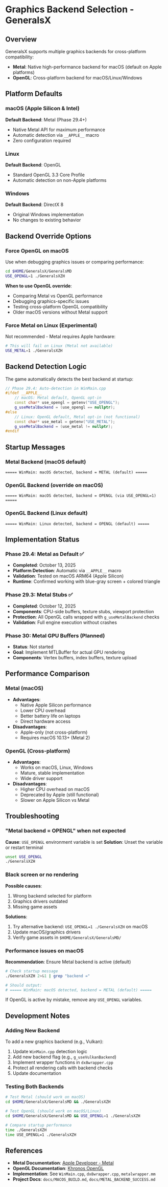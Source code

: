 # Graphics Backend Selection - GeneralsX

## Overview

GeneralsX supports multiple graphics backends for cross-platform compatibility:
- **Metal**: Native high-performance backend for macOS (default on Apple platforms)
- **OpenGL**: Cross-platform backend for macOS/Linux/Windows

## Platform Defaults

### macOS (Apple Silicon & Intel)
**Default Backend**: Metal (Phase 29.4+)
- Native Metal API for maximum performance
- Automatic detection via `__APPLE__` macro
- Zero configuration required

### Linux
**Default Backend**: OpenGL
- Standard OpenGL 3.3 Core Profile
- Automatic detection on non-Apple platforms

### Windows
**Default Backend**: DirectX 8
- Original Windows implementation
- No changes to existing behavior

## Backend Override Options

### Force OpenGL on macOS
Use when debugging graphics issues or comparing performance:

```bash
cd $HOME/GeneralsX/GeneralsMD
USE_OPENGL=1 ./GeneralsXZH
```

**When to use OpenGL override**:
- Comparing Metal vs OpenGL performance
- Debugging graphics-specific issues
- Testing cross-platform OpenGL compatibility
- Older macOS versions without Metal support

### Force Metal on Linux (Experimental)
Not recommended - Metal requires Apple hardware:

```bash
# This will fail on Linux (Metal not available)
USE_METAL=1 ./GeneralsXZH
```

## Backend Detection Logic

The game automatically detects the best backend at startup:

```cpp
// Phase 29.4: Auto-detection in WinMain.cpp
#ifdef __APPLE__
    // macOS: Metal default, OpenGL opt-in
    const char* use_opengl = getenv("USE_OPENGL");
    g_useMetalBackend = (use_opengl == nullptr);
#else
    // Linux: OpenGL default, Metal opt-in (not functional)
    const char* use_metal = getenv("USE_METAL");
    g_useMetalBackend = (use_metal != nullptr);
#endif
```

## Startup Messages

### Metal Backend (macOS default)
```
===== WinMain: macOS detected, backend = METAL (default) =====
```

### OpenGL Backend (override on macOS)
```
===== WinMain: macOS detected, backend = OPENGL (via USE_OPENGL=1) =====
```

### OpenGL Backend (Linux default)
```
===== WinMain: Linux detected, backend = OPENGL (default) =====
```

## Implementation Status

### Phase 29.4: Metal as Default ✅
- **Completed**: October 13, 2025
- **Platform Detection**: Automatic via `__APPLE__` macro
- **Validation**: Tested on macOS ARM64 (Apple Silicon)
- **Runtime**: Confirmed working with blue-gray screen + colored triangle

### Phase 29.3: Metal Stubs ✅
- **Completed**: October 12, 2025
- **Components**: CPU-side buffers, texture stubs, viewport protection
- **Protection**: All OpenGL calls wrapped with `g_useMetalBackend` checks
- **Validation**: Full engine execution without crashes

### Phase 30: Metal GPU Buffers (Planned)
- **Status**: Not started
- **Goal**: Implement MTLBuffer for actual GPU rendering
- **Components**: Vertex buffers, index buffers, texture upload

## Performance Comparison

### Metal (macOS)
- **Advantages**:
  - Native Apple Silicon performance
  - Lower CPU overhead
  - Better battery life on laptops
  - Direct hardware access
- **Disadvantages**:
  - Apple-only (not cross-platform)
  - Requires macOS 10.13+ (Metal 2)

### OpenGL (Cross-platform)
- **Advantages**:
  - Works on macOS, Linux, Windows
  - Mature, stable implementation
  - Wide driver support
- **Disadvantages**:
  - Higher CPU overhead on macOS
  - Deprecated by Apple (still functional)
  - Slower on Apple Silicon vs Metal

## Troubleshooting

### "Metal backend = OPENGL" when not expected
**Cause**: `USE_OPENGL` environment variable is set
**Solution**: Unset the variable or restart terminal
```bash
unset USE_OPENGL
./GeneralsXZH
```

### Black screen or no rendering
**Possible causes**:
1. Wrong backend selected for platform
2. Graphics drivers outdated
3. Missing game assets

**Solutions**:
1. Try alternative backend: `USE_OPENGL=1 ./GeneralsXZH` on macOS
2. Update macOS/graphics drivers
3. Verify game assets in `$HOME/GeneralsX/GeneralsMD/`

### Performance issues on macOS
**Recommendation**: Ensure Metal backend is active (default)
```bash
# Check startup message
./GeneralsXZH 2>&1 | grep "backend ="

# Should output:
# ===== WinMain: macOS detected, backend = METAL (default) =====
```

If OpenGL is active by mistake, remove any `USE_OPENGL` variables.

## Development Notes

### Adding New Backend
To add a new graphics backend (e.g., Vulkan):

1. Update `WinMain.cpp` detection logic
2. Add new backend flag (e.g., `g_useVulkanBackend`)
3. Implement wrapper functions in `dx8wrapper.cpp`
4. Protect all rendering calls with backend checks
5. Update documentation

### Testing Both Backends
```bash
# Test Metal (should work on macOS)
cd $HOME/GeneralsX/GeneralsMD && ./GeneralsXZH

# Test OpenGL (should work on macOS/Linux)
cd $HOME/GeneralsX/GeneralsMD && USE_OPENGL=1 ./GeneralsXZH

# Compare startup performance
time ./GeneralsXZH
time USE_OPENGL=1 ./GeneralsXZH
```

## References

- **Metal Documentation**: [Apple Developer - Metal](https://developer.apple.com/metal/)
- **OpenGL Documentation**: [Khronos OpenGL](https://www.khronos.org/opengl/)
- **Implementation**: See `WinMain.cpp`, `dx8wrapper.cpp`, `metalwrapper.mm`
- **Project Docs**: `docs/MACOS_BUILD.md`, `docs/METAL_BACKEND_SUCCESS.md`
